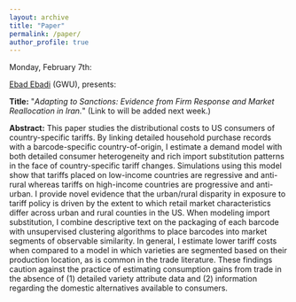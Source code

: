 ```yaml
---
layout: archive
title: "Paper"
permalink: /paper/
author_profile: true
---
```


Monday, February 7th:

[Ebad Ebadi](https://www.ebadebadi.com) (GWU), presents:

**Title:** "*Adapting to Sanctions: Evidence from Firm Response and Market Reallocation in Iran.*" (Link to will be added next week.)

**Abstract:**
This paper studies the distributional costs to US consumers of country-specific tariffs. By linking detailed household purchase records with a barcode-specific country-of-origin, I estimate a demand model with both detailed consumer heterogeneity and rich import substitution patterns in the face of country-specific tariff changes. Simulations using this model show that tariffs placed on low-income countries are regressive and anti-rural whereas tariffs on high-income countries are progressive and anti-urban. I provide novel evidence that the urban/rural disparity in exposure to tariff policy is driven by the extent to which retail market characteristics differ across urban and rural counties in the US. When modeling import substitution, I combine descriptive text on the packaging of each barcode with unsupervised clustering algorithms to place barcodes into market segments of observable similarity. In general, I estimate lower tariff costs when compared to a model in which varieties are segmented based on their production location, as is common in the trade literature. These findings caution against the practice of estimating consumption gains from trade in the absence of (1) detailed variety attribute data and (2) information regarding the domestic alternatives available to consumers.
